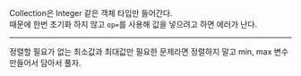Collection은 Integer 같은 객체 타입만 들어간다.   
때문에 한번 초기화 하지 않고 `op=`를 사용해 값을 넣으려고 하면 에러가 난다.

---

정렬할 필요가 없는 최소값과 최대값만 필요한 문제라면 정렬하지 말고 min, max 변수 만들어서 담아서 풀자.